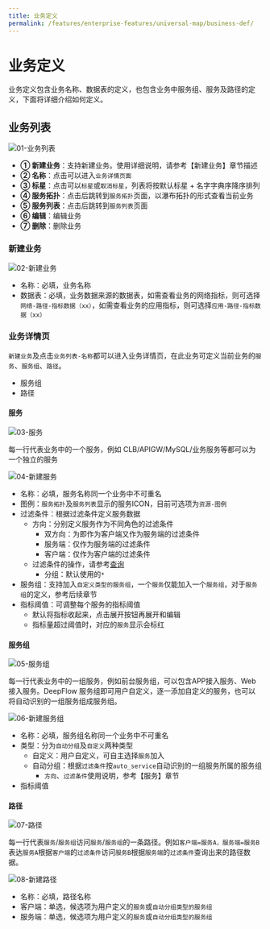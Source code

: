 ```yaml
---
title: 业务定义
permalink: /features/enterprise-features/universal-map/business-def/
---
```


# 业务定义

业务定义包含业务名称、数据表的定义，也包含业务中服务组、服务及路径的定义，下面将详细介绍如何定义。

## 业务列表

![01-业务列表](https://yunshan-guangzhou.oss-cn-beijing.aliyuncs.com/pub/pic/20230922650d29f899d76.png)

- **① 新建业务**：支持新建业务。使用详细说明，请参考【新建业务】章节描述
- **② 名称**：点击可以进入`业务详情页面`
- **③ 标星**：点击可以`标星`或`取消标星`，列表将按默认标星 + 名字字典序降序排列
- **④ 服务拓扑**：点击后跳转到`服务拓扑`页面，以瀑布拓扑的形式查看当前业务
- **⑤ 服务列表**：点击后跳转到`服务列表`页面
- **⑥ 编辑**：编辑业务
- **⑦ 删除**：删除业务

### 新建业务

![02-新建业务](https://yunshan-guangzhou.oss-cn-beijing.aliyuncs.com/pub/pic/20230922650d29fa54caf.png)

- 名称：必填，业务名称
- 数据表：必填，业务数据来源的数据表，如需查看业务的网络指标，则可选择`网络-路径-指标数据（xx）`，如需查看业务的应用指标，则可选择`应用-路径-指标数据（xx）`

### 业务详情页

`新建业务`及点击`业务列表-名称`都可以进入业务详情页，在此业务可定义当前业务的`服务`、`服务组`、`路径`。

- 服务组
- 路径

#### 服务

![03-服务](https://yunshan-guangzhou.oss-cn-beijing.aliyuncs.com/pub/pic/20230922650d29f2327f0.png)

每一行代表业务中的一个服务，例如 CLB/APIGW/MySQL/业务服务等都可以为一个独立的服务

![04-新建服务](https://yunshan-guangzhou.oss-cn-beijing.aliyuncs.com/pub/pic/20230922650d29f30aa57.png)

- 名称：必填，服务名称同一个业务中不可重名
- 图例：`服务拓扑`及`服务列表`显示的服务ICON，目前可选项为`资源-图例`
- 过滤条件：根据过滤条件定义服务数据
  - 方向：分别定义服务作为不同角色的过滤条件
    - 双方向：为即作为客户端又作为服务端的过滤条件
    - 服务端：仅作为服务端的过滤条件
    - 客户端：仅作为客户端的过滤条件
  - 过滤条件的操作，请参考[查询](../query/overview/)
    - 分组：默认使用的`*`
- 服务组：支持加入`自定义类型的服务组`，一个`服务`仅能加入一个`服务组`，对于`服务组`的定义，参考后续章节
- 指标阈值：可调整每个服务的指标阈值
  - 默认将指标收起来，点击展开按钮再展开和编辑
  - 指标量超过阈值时，对应的`服务`显示会标红

#### 服务组

![05-服务组](https://yunshan-guangzhou.oss-cn-beijing.aliyuncs.com/pub/pic/20230922650d29f49d073.png)

每一行代表业务中的一组服务，例如前台服务组，可以包含APP接入服务、Web接入服务。DeepFlow 服务组即可用户自定义，逐一添加自定义的服务，也可以将自动识别的一组服务组成服务组。

![06-新建服务组](https://yunshan-guangzhou.oss-cn-beijing.aliyuncs.com/pub/pic/20230922650d29f57d791.png)

- 名称：必填，服务组名称同一个业务中不可重名
- 类型：分为`自动分组`及`自定义`两种类型
  - 自定义：用户自定义，可自主选择`服务`加入
  - 自动分组：根据`过滤条件`按`auto_service`自动识别的一组服务所属的服务组
    - `方向`、`过滤条件`使用说明，参考【服务】章节
- 指标阈值

#### 路径

![07-路径](https://yunshan-guangzhou.oss-cn-beijing.aliyuncs.com/pub/pic/20230922650d29f3e2852.png)

每一行代表`服务`/`服务组`访问`服务`/`服务组`的一条路径。例如`客户端=服务A，服务端=服务B`表达`服务A`根据`客户端`的`过滤条件`访问`服务B`根据`服务端`的`过滤条件`查询出来的路径数据。

![08-新建路径](https://yunshan-guangzhou.oss-cn-beijing.aliyuncs.com/pub/pic/20230922650d29f6e5248.png)

- 名称：必填，路径名称
- 客户端：单选，候选项为用户定义的`服务`或`自动分组类型的服务组`
- 服务端：单选，候选项为用户定义的`服务`或`自动分组类型的服务组`
